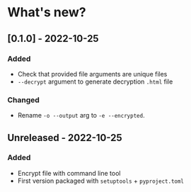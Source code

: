 # What's new?

## [0.1.0] - 2022-10-25
### Added
- Check that provided file arguments are unique files
- `--decrypt` argument to generate decryption `.html` file

### Changed
- Rename `-o --output` arg to `-e --encrypted`.

## Unreleased - 2022-10-25
### Added
- Encrypt file with command line tool
- First version packaged with `setuptools` + `pyproject.toml`
